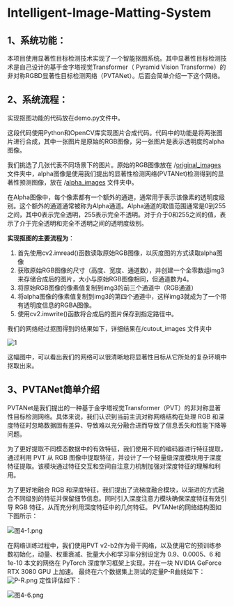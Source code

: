 # Intelligent-Image-Matting-System
##  1、系统功能：
本项目使用显著性目标检测技术实现了一个智能抠图系统。其中显著性目标检测技术是自己设计的基于金字塔视觉Transformer（ Pyramid Vision Transforme）的非对称RGBD显著性目标检测网络（PVTANet）。后面会简单介绍一下这个网络。
## 2、系统流程：
实现抠图功能的代码放在demo.py文件中。 

这段代码使用Python和OpenCV库实现图片合成代码。代码中的功能是将两张图片进行合成，其中一张图片是原始的RGB图像，另一张图片是表示透明度的alpha图像。

我们挑选了几张代表不同场景下的图片。原始的RGB图像放在 /[original_images](https://github.com/STRUGGLE1999/Intelligent-Image-Matting-System/tree/main/original_images) 文件夹中，alpha图像是使用我们提出的显著性检测网络(PVTANet)检测得到的显著性预测图像，放在 /[alpha_images](https://github.com/STRUGGLE1999/Intelligent-Image-Matting-System/tree/main/alpha_images) 文件夹中。


在Alpha图像中，每个像素都有一个额外的通道，通常用于表示该像素的透明度级别。这个额外的通道通常被称为Alpha通道。Alpha通道的取值范围通常是0到255之间，其中0表示完全透明，255表示完全不透明。对于介于0和255之间的值，表示了介于完全透明和完全不透明之间的透明度级别。

**实现抠图的主要流程为**：

1. 首先使用cv2.imread()函数读取原始RGB图像，以灰度图的方式读取alpha图像
2. 获取原始RGB图像的尺寸（高度、宽度、通道数），并创建一个全零数组img3来存储合成后的图片，大小与原始RGB图像相同，但通道数为4。
3. 将原始RGB图像的像素值复制到img3的前三个通道中（RGB通道）
4. 将alpha图像的像素值复制到img3的第四个通道中，这样img3就成为了一个带有透明度信息的RGBA图像。
5. 使用cv2.imwrite()函数将合成后的图片保存到指定路径中。

我们的网络经过抠图得到的结果如下，详细结果在/cutout_images 文件夹中

![1](https://github.com/STRUGGLE1999/Intelligent-Image-Matting-System/assets/66925708/c3d73f11-7dd1-432e-8389-5e88be8398b1)

这幅图中，可以看出我们的网络可以很清晰地将显著性目标从它所处的复杂环境中抠取出来。

## 3、PVTANet简单介绍

PVTANet是我们提出的一种基于金字塔视觉Transformer（PVT）的非对称显著性目标检测网络。具体来说，我们认识到当前主流对称网络结构在处理 RGB 和深度特征时忽略数据固有差异、导致难以充分融合进而导致了信息丢失和性能下降等问题。

为了更好提取不同模态数据中的有效特征，我们使用不同的编码器进行特征提取，通过利用 PVT 从 RGB 图像中提取特征，并设计了一个轻量级深度模块用于深度特征提取。该模块通过特征交互和空间自注意力机制加强对深度特征的理解和利用。

为了更好地融合 RGB 和深度特征，我们提出了流梯度融合模块，以渐进的方式融合不同级别的特征并保留细节信息。同时引入深度注意力模块确保深度特征有效引导 RGB 特征，从而充分利用深度特征中的几何特征。
PVTANet的网络结构图如下图所示：

![图4-1.png](https://cdn.nlark.com/yuque/0/2024/png/22838017/1712049683748-06fc3884-fee6-4f71-97bf-3c00da6502cf.png#averageHue=%23e6e9d4&clientId=u6d5286e6-1f92-4&from=paste&height=751&id=u39c97063&originHeight=1502&originWidth=2162&originalType=binary&ratio=2&rotation=0&showTitle=false&size=265731&status=done&style=none&taskId=u59b0f8ad-a7ff-42b7-96cf-c40be1eec9d&title=&width=1081)

在网络训练过程中，我们使用PVT v2-b2作为骨干网络，以及使用它的预训练参数初始化，动量、权重衰减、批量大小和学习率分别设定为 0.9、0.0005、6 和 1e-10 本文的网络在 PyTorch 深度学习框架上实现，并在一块 NVIDIA GeForce RTX 3080 GPU 上加速。
最终在六个数据集上测试的定量P-R曲线如下：
![P-R.png](https://cdn.nlark.com/yuque/0/2024/png/22838017/1712049869447-249ce275-520f-4e41-8f87-7870aed3ad92.png#averageHue=%23f2f1f1&clientId=u6d5286e6-1f92-4&from=paste&height=577&id=u442cbb5a&originHeight=1154&originWidth=2079&originalType=binary&ratio=2&rotation=0&showTitle=false&size=752651&status=done&style=none&taskId=u14daaf0c-9c63-44f4-a27b-75244d86ece&title=&width=1039.5)
定性评估如下：

![图4-6.png](https://cdn.nlark.com/yuque/0/2024/png/22838017/1712049902573-06ae1d39-d6b4-4cdc-8763-4ea3c5270429.png#averageHue=%23454544&clientId=u6d5286e6-1f92-4&from=paste&height=709&id=ue265b034&originHeight=1417&originWidth=2082&originalType=binary&ratio=2&rotation=0&showTitle=false&size=1347263&status=done&style=none&taskId=ufa74ddf3-ecf8-4d53-aea2-4fc55b8e574&title=&width=1041)



